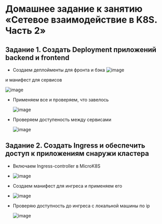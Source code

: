 # Домашнее задание к занятию «Сетевое взаимодействие в K8S. Часть 2»

## Задание 1. Создать Deployment приложений backend и frontend

- Создаем деплойменты для фронта и бэка
  ![image](https://github.com/user-attachments/assets/f25e8a53-0009-43f6-a3b2-06ce118e3275)
  
и манифест для сервисов

  ![image](https://github.com/user-attachments/assets/0f03d7ab-daa1-45f8-87da-0d22fea0f35f)

- Применяем все и проверяем, что завелось
  
  ![image](https://github.com/user-attachments/assets/a8ae2133-4479-48dc-b343-f2f6e1cc30a5)

- Проверяем доступеность между сервисами
  
  ![image](https://github.com/user-attachments/assets/e5ae832b-6692-4a08-a45b-705b8b99cf5f)

## Задание 2. Создать Ingress и обеспечить доступ к приложениям снаружи кластера

- Включаем Ingress-controller в MicroK8S
- 
  ![image](https://github.com/user-attachments/assets/68ed306f-7623-4a84-b565-7d25971da924)

- Создаем манифест для ингреса и применяем его
- 
  ![image](https://github.com/user-attachments/assets/56a0a277-43be-4b1f-9c9a-091dd6a7fa86)

- Проверяю доступность до ингреса с локальной машины по ip
  
  ![image](https://github.com/user-attachments/assets/ed890ab6-3ce6-44e4-b93d-f2ace523a3a6)
